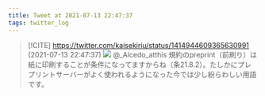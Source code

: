 ```yaml
---
title: Tweet at 2021-07-13 22:47:37
tags: twitter_log
---
```


> [!CITE] https://twitter.com/kaisekiriu/status/1414944609365630991 (2021-07-13 22:47:37)
> ![](https://twitter.com/kaisekiriu/status/1414944609365630991)
> @_Alcedo_atthis 規約のpreprint（前刷り）は紙に印刷することが条件になってますからね（条21.8.2）。たしかにプレプリントサーバーがよく使われるようになった今では少し紛らわしい用語です。
